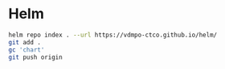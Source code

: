 # Helm

```sh
helm repo index . --url https://vdmpo-ctco.github.io/helm/
git add .
gc 'chart'
git push origin
```
